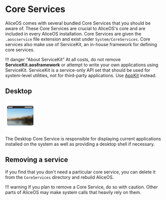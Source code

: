 #  Core Services

AliceOS comes with several bundled Core Services that you should be aware of. These Core Services are crucial to AliceOS's core and are included in every AliceOS installation. Core Services are given the `.aoscservice` file extension and exist under `System/CoreServices`. Core services also make use of ServiceKit, an in-house framework for defining core services.

!!! danger "About ServiceKit"
    At all costs, do not remove **ServiceKit.aosframework** or attempt to write your own applications using ServiceKit. ServiceKit is a service-only API set that should be used for system-level utilities, not for third-party applications. Use [AppKit](../AppKit/index.md) instead.

## Desktop

![Desktop icon](../images/system/cservices/desktop.png)

The Desktop Core Service is responsible for displaying current applications installed on the system as well as providing a desktop shell if necessary.


## Removing a service

If you find that you don't need a particular core service, you can delete it from the `CoreServices` directory and rebuild AliceOS.

!!! warning
    If you plan to remove a Core Service, do so with caution. Other parts of AliceOS may make system calls that heavily rely on them.
